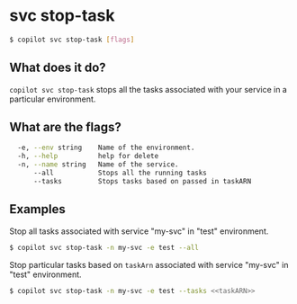 # svc stop-task
```bash
$ copilot svc stop-task [flags]
```

## What does it do?

`copilot svc stop-task` stops all the tasks associated with your service in a particular environment.

## What are the flags?

```bash
  -e, --env string    Name of the environment.
  -h, --help          help for delete
  -n, --name string   Name of the service.
      --all           Stops all the running tasks
      --tasks         Stops tasks based on passed in taskARN
```

## Examples
Stop all tasks associated with service "my-svc" in "test" environment.
```bash
$ copilot svc stop-task -n my-svc -e test --all
```

Stop particular tasks based on `taskArn` associated with service "my-svc" in "test" environment.
```bash
$ copilot svc stop-task -n my-svc -e test --tasks <<taskARN>>
```